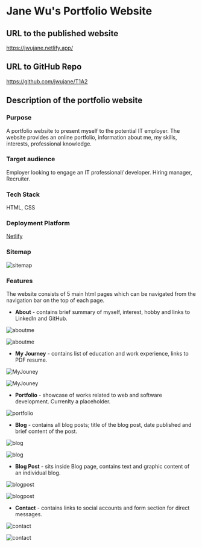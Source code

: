 # Jane Wu's Portfolio Website

## URL to the published website

<https://jwujane.netlify.app/>

## URL to GitHub Repo

<https://github.com/jwujane/T1A2>

## Description of the portfolio website

### Purpose

A portfolio website to present myself to the potential IT employer. The website provides an online portfolio, information about me, my skills, interests, professional knowledge.

### Target audience

Employer looking to engage an IT professional/ developer. Hiring manager, Recruiter.

### Tech Stack

HTML, CSS

### Deployment Platform

[Netlify](https://www.netlify.com/)

### Sitemap

![sitemap](./docs/Sitemap.png)

### Features

The website consists of 5 main html pages which can be navigated from the navigation bar on the top of each page.

- **About** - contains brief summary of myself, interest, hobby and links to LinkedIn and GitHub.

![aboutme](./docs/About.png "wireframe of About Me page")

![aboutme](./docs/About-final-side.PNG "deployed About Me page")

- **My Journey** - contains list of education and work experience, links to PDF resume.

![MyJouney](./docs/MyJourney.png "wireframe of My Journey page")

![MyJouney](./docs/MyJourney-final-side.PNG "deployed My Journey page")

- **Portfolio** - showcase of works related to web and software development. Currenlty a placeholder.

![portfolio](./docs/portfolio.png "wireframe of Portfolio page")

- **Blog** - contains all blog posts; title of the blog post, date published and brief content of the post.

![blog](./docs/Blog.png "wireframe of Blog page")

![blog](./docs/Blog-final-side.PNG "deployed Blog page")

- **Blog Post** - sits inside Blog page, contains text and graphic content of an individual blog.

![blogpost](./docs/BlogPost.png "wireframe of Blog Post page")

![blogpost](./docs/BlogPost-final-side.PNG "deployed Blog Post page")

- **Contact** - contains links to social accounts and form section for direct messages.

![contact](./docs/Contact.png "wireframe of Contact page")

![contact](./docs/Contact-final-side.PNG "deployed Contact page")
